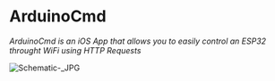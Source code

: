 # ArduinoCmd
*ArduinoCmd is an iOS App that allows you to easily control an ESP32 throught WiFi using HTTP Requests*

![Schematic-_JPG](https://user-images.githubusercontent.com/53085860/61950423-0f74e480-afae-11e9-9aba-a4c44ea940bc.jpg)
